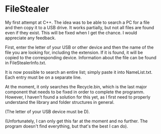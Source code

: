 # FileStealer
My first attempt at C++.
The idea was to be able to search a PC for a file and then copy it to a USB drive. It works partially, but not all files are found even if they exist. This will be fixed when I get the chance. I would appreciate any feedback. 

First, enter the letter of your USB or other device and then the name of the file you are looking for, including the extension. If it is found, it will be copied to the corresponding device. Information about the file can be found in FileStealerInfo.txt.

It is now possible to search an entire list; simply paste it into NameList.txt. Each entry must be on a separate line.

At the moment, it only searches the Recycle.bin, which is the last major component that needs to be fixed in order to complete the programm. 
However, I haven't found a solution for this yet, as I first need to properly understand the library and folder structures in general.

(The letter of your USB device must be D).

(Unfortunately, I can only get this far at the moment and no further. The program doesn't find everything, but that's the best I can do).
